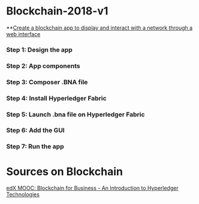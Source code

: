 # Blockchain-2018-v1

**[Create a blockchain app to display and interact with a network through a web interface](https://developer.ibm.com/code/patterns/decentralized-energy-hyperledger-composer/)

### Step 1: Design the app

### Step 2: App components

### Step 3: Composer .BNA file

### Step 4: Install Hyperledger Fabric

### Step 5: Launch .bna file on Hyperledger Fabric

### Step 6: Add the GUI

### Step 7: Run the app




# Sources on Blockchain



[edX MOOC: Blockchain for Business - An Introduction to Hyperledger Technologies](https://www.edx.org/course/blockchain-business-introduction-linuxfoundationx-lfs171x)
